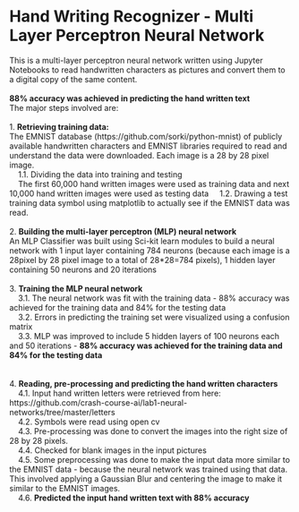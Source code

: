 # Hand Writing Recognizer - Multi Layer Perceptron Neural Network
<p>
This is a multi-layer perceptron neural network written using Jupyter Notebooks to read handwritten characters as pictures and convert them to a digital copy of the same content. <br />
<br /> <b>88% accuracy was achieved in predicting the hand written text</b>
<br />
The major steps involved are:
<br />
<br />
1. <b>Retrieving training data:</b>
<br />
The EMNIST database (https://github.com/sorki/python-mnist) of publicly available handwritten characters  and EMNIST libraries required to read and understand the data were downloaded. Each image is a 28 by 28 pixel image.
<br />
&nbsp;&nbsp;&nbsp;&nbsp;1.1. Dividing the data into training and testing <br />
&nbsp;&nbsp;&nbsp;&nbsp;The first 60,000 hand written images were used as training data and next 10,000 hand written images were used as testing data
&nbsp;&nbsp;&nbsp;&nbsp;1.2. Drawing a test training data symbol using matplotlib to actually see if the EMNIST data was read.
<br />
<br />
2. <b>Building the multi-layer perceptron (MLP) neural network</b>
<br />
An MLP Classifier was built using Sci-kit learn modules to build a neural network with 1 input layer containing 784 neurons (because each image is a 28pixel by 28 pixel image to a total of 28*28=784 pixels),  1 hidden layer containing 50 neurons and 20 iterations
<br />
<br />
3. <b>Training the MLP neural network </b>
<br />
&nbsp;&nbsp;&nbsp;&nbsp;3.1. The neural network was fit with the training data - 88% accuracy was achieved for the training data and 84% for the testing data
<br />
&nbsp;&nbsp;&nbsp;&nbsp;3.2. Errors in predicting the training set were visualized using a confusion matrix
<br />
&nbsp;&nbsp;&nbsp;&nbsp;3.3. MLP was improved to include 5 hidden layers of 100 neurons each and 50 iterations - <b>88% accuracy was achieved for the training data and 84% for the testing data</b>
<br />
<br />
<br />
4. <b>Reading, pre-processing and predicting the hand written characters</b>
<br />
&nbsp;&nbsp;&nbsp;&nbsp;4.1. Input hand written letters were retrieved from here: https://github.com/crash-course-ai/lab1-neural-networks/tree/master/letters
<br />
&nbsp;&nbsp;&nbsp;&nbsp;4.2. Symbols were read using open cv
<br />
&nbsp;&nbsp;&nbsp;&nbsp;4.3. Pre-processing was done to convert the images into the right size of 28 by 28 pixels.
    <br />
&nbsp;&nbsp;&nbsp;&nbsp;4.4. Checked for blank images in the input pictures
    <br />
&nbsp;&nbsp;&nbsp;&nbsp;4.5. Some preprocessing was done to make the input data more similar to the EMNIST data -  because the neural network was trained using that data.
<br /> This involved applying a Gaussian Blur and centering the image to make it similar to the EMNIST images.
<br />
&nbsp;&nbsp;&nbsp;&nbsp;4.6. <b>Predicted the input hand written text with 88% accuracy</b>
